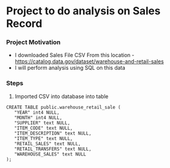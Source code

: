 # Project to do analysis on Sales Record

### Project Motivation
 - I downloaded Sales File CSV From this location - https://catalog.data.gov/dataset/warehouse-and-retail-sales
 - I will perform analysis using SQL on this data

### Steps
 1. Imported CSV into database into table 
 ```
CREATE TABLE public.warehouse_retail_sale (
	"YEAR" int4 NULL,
	"MONTH" int4 NULL,
	"SUPPLIER" text NULL,
	"ITEM_CODE" text NULL,
	"ITEM_DESCRIPTION" text NULL,
	"ITEM_TYPE" text NULL,
	"RETAIL_SALES" text NULL,
	"RETAIL_TRANSFERS" text NULL,
	"WAREHOUSE_SALES" text NULL
); 
```